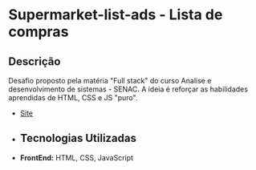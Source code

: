 # Supermarket-list-ads - Lista de compras

## Descrição

Desafio proposto pela matéria "Full stack" do curso Analise e desenvolvimento de sistemas - SENAC.
A ideia é reforçar as habilidades aprendidas de HTML, CSS e JS "puro".

- [Site](https://djonathandavila.github.io/supermarket-list-ads/)

- ## Tecnologias Utilizadas

- **FrontEnd:** HTML, CSS, JavaScript
